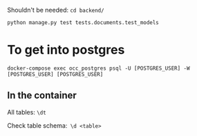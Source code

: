 Shouldn't be needed:
`
cd backend/
`

`
python manage.py test tests.documents.test_models
`

# To get into postgres

`
docker-compose exec occ_postgres psql -U [POSTGRES_USER] -W [POSTGRES_USER] [POSTGRES_USER]
`

## In the container

All tables: `\dt`

Check table schema:` \d <table>`
